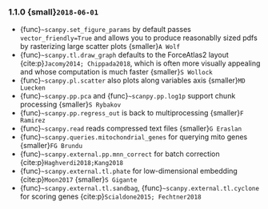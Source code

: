 ### 1.1.0 {small}`2018-06-01`

- {func}`~scanpy.set_figure_params` by default passes `vector_friendly=True` and allows you to produce reasonablly sized pdfs by rasterizing large scatter plots {smaller}`A Wolf`
- {func}`~scanpy.tl.draw_graph` defaults to the ForceAtlas2 layout {cite:p}`Jacomy2014; Chippada2018`, which is often more visually appealing and whose computation is much faster {smaller}`S Wollock`
- {func}`~scanpy.pl.scatter` also plots along variables axis {smaller}`MD Luecken`
- {func}`~scanpy.pp.pca` and {func}`~scanpy.pp.log1p` support chunk processing {smaller}`S Rybakov`
- {func}`~scanpy.pp.regress_out` is back to multiprocessing {smaller}`F Ramirez`
- {func}`~scanpy.read` reads compressed text files {smaller}`G Eraslan`
- {func}`~scanpy.queries.mitochondrial_genes` for querying mito genes {smaller}`FG Brundu`
- {func}`~scanpy.external.pp.mnn_correct` for batch correction {cite:p}`Haghverdi2018;Kang2018`
- {func}`~scanpy.external.tl.phate` for low-dimensional embedding {cite:p}`Moon2017` {smaller}`S Gigante`
- {func}`~scanpy.external.tl.sandbag`, {func}`~scanpy.external.tl.cyclone` for scoring genes {cite:p}`Scialdone2015; Fechtner2018`
